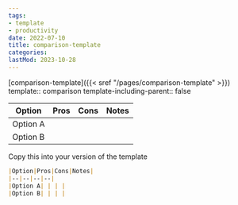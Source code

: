 ```yaml
---
tags:
- template
- productivity
date: 2022-07-10
title: comparison-template
categories:
lastMod: 2023-10-28
---
```

[comparison-template]({{< sref "/pages/comparison-template" >}})
template:: comparison
template-including-parent:: false

|Option|Pros|Cons|Notes|
|--|--|--|--|
|Option A| | | | 
|Option B| | | |

Copy this into your version of the template

```md
|Option|Pros|Cons|Notes|
|--|--|--|--|
|Option A| | | | 
|Option B| | | |
```
